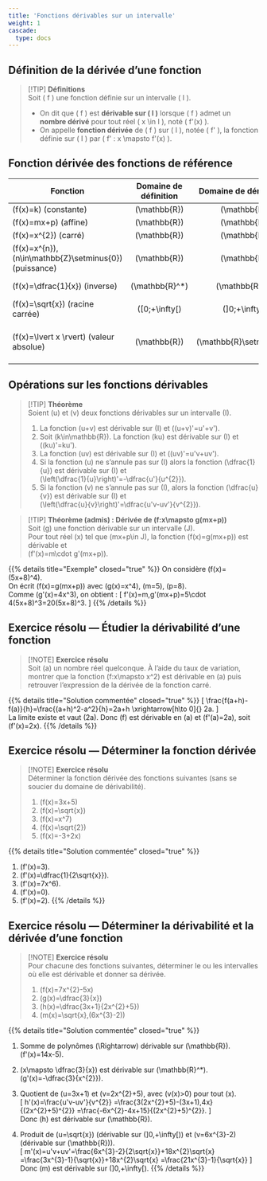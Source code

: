 ```yaml
---
title: 'Fonctions dérivables sur un intervalle'
weight: 1
cascade:
  type: docs
---
```


## Définition de la dérivée d’une fonction

> [!TIP] **Définitions**  
> Soit \( f \) une fonction définie sur un intervalle \( I \).  
>- On dit que \( f \) est **dérivable sur \( I \)** lorsque \( f \) admet un **nombre dérivé** pour tout réel \( x \in I \), noté \( f'(x) \).  
>- On appelle **fonction dérivée** de \( f \) sur \( I \), notée \( f' \), la fonction définie sur \( I \) par \( f' : x \mapsto f'(x) \).

## Fonction dérivée des fonctions de référence

| Fonction | Domaine de définition | Domaine de dérivabilité | Fonction dérivée |
|---|:---:|:---:|:---:|
| \(f(x)=k\) (constante) | \(\mathbb{R}\) | \(\mathbb{R}\) | \(f'(x)=0\) |
| \(f(x)=mx+p\) (affine) | \(\mathbb{R}\) | \(\mathbb{R}\) | \(f'(x)=m\) |
| \(f(x)=x^{2}\) (carré) | \(\mathbb{R}\) | \(\mathbb{R}\) | \(f'(x)=2x\) |
| \(f(x)=x^{n}\), \(n\in\mathbb{Z}\setminus\{0\}\) (puissance) | \(\mathbb{R}\) | \(\mathbb{R}\) | \(f'(x)=n x^{\,n-1}\) |
| \(f(x)=\dfrac{1}{x}\) (inverse) | \(\mathbb{R}^*\) | \(\mathbb{R}^*\) | \(f'(x)=-\dfrac{1}{x^{2}}\) |
| \(f(x)=\sqrt{x}\) (racine carrée) | \([0;+\infty[\) | \(]0;+\infty[\) | \(f'(x)=\dfrac{1}{2\sqrt{x}}\) |
| \(f(x)=\lvert x \rvert\) (valeur absolue) | \(\mathbb{R}\) | \(\mathbb{R}\setminus\{0\}\) | \(f'(x)=\begin{cases}-1 & \text{si }x<0 \\ 1 & \text{si }x>0\end{cases}\) |

## Opérations sur les fonctions dérivables

> [!TIP] **Théorème**  
> Soient \(u\) et \(v\) deux fonctions dérivables sur un intervalle \(I\).  
> 1. La fonction \(u+v\) est dérivable sur \(I\) et \((u+v)'=u'+v'\).  
> 2. Soit \(k\in\mathbb{R}\). La fonction \(ku\) est dérivable sur \(I\) et \((ku)'=ku'\).  
> 3. La fonction \(uv\) est dérivable sur \(I\) et \((uv)'=u'v+uv'\).  
> 4. Si la fonction \(u\) ne s’annule pas sur \(I\) alors la fonction \(\dfrac{1}{u}\) est dérivable sur \(I\) et  
> \(\left(\dfrac{1}{u}\right)'=-\dfrac{u'}{u^{2}}\).  
> 5. Si la fonction \(v\) ne s’annule pas sur \(I\), alors la fonction \(\dfrac{u}{v}\) est dérivable sur \(I\) et  
> \(\left(\dfrac{u}{v}\right)'=\dfrac{u'v-uv'}{v^{2}}\).

> [!TIP] **Théorème (admis) : Dérivée de \(f:x\mapsto g(mx+p)\)**  
> Soit \(g\) une fonction dérivable sur un intervalle \(J\).  
> Pour tout réel \(x\) tel que \(mx+p\in J\), la fonction \(f(x)=g(mx+p)\) est dérivable et  
> \(f'(x)=m\cdot g'(mx+p)\).

{{% details title="Exemple" closed="true" %}}
On considère \(f(x)=(5x+8)^4\).  
On écrit \(f(x)=g(mx+p)\) avec \(g(x)=x^4\), \(m=5\), \(p=8\).  
Comme \(g'(x)=4x^3\), on obtient :
\[
f'(x)=m\,g'(mx+p)=5\cdot 4(5x+8)^3=20(5x+8)^3.
\]
{{% /details %}}

## Exercice résolu — Étudier la dérivabilité d’une fonction

> [!NOTE] **Exercice résolu**  
> Soit \(a\) un nombre réel quelconque. À l’aide du taux de variation, montrer que la fonction \(f:x\mapsto x^2\) est dérivable en \(a\) puis retrouver l’expression de la dérivée de la fonction carré.

{{% details title="Solution commentée" closed="true" %}}
\[
\frac{f(a+h)-f(a)}{h}=\frac{(a+h)^2-a^2}{h}=2a+h \xrightarrow[h\to 0]{} 2a.
\]  
La limite existe et vaut \(2a\). Donc \(f\) est dérivable en \(a\) et \(f'(a)=2a\), soit \(f'(x)=2x\).
{{% /details %}}

## Exercice résolu — Déterminer la fonction dérivée

> [!NOTE] **Exercice résolu**  
> Déterminer la fonction dérivée des fonctions suivantes (sans se soucier du domaine de dérivabilité).  
> 1) \(f(x)=3x+5\) 
> 2) \(f(x)=\sqrt{x}\) 
> 3) \(f(x)=x^7\) 
> 4) \(f(x)=\sqrt{2}\) 
> 5) \(f(x)=-3+2x\)

{{% details title="Solution commentée" closed="true" %}}
1) \(f'(x)=3\).  
2) \(f'(x)=\dfrac{1}{2\sqrt{x}}\).  
3) \(f'(x)=7x^6\).  
4) \(f'(x)=0\).  
5) \(f'(x)=2\).
{{% /details %}}

## Exercice résolu — Déterminer la dérivabilité et la dérivée d’une fonction

> [!NOTE] **Exercice résolu**  
> Pour chacune des fonctions suivantes, déterminer le ou les intervalles où elle est dérivable et donner sa dérivée.  
> 1) \(f(x)=7x^{2}-5x\)  
> 2) \(g(x)=\dfrac{3}{x}\)  
> 3) \(h(x)=\dfrac{3x+1}{2x^{2}+5}\)  
> 4) \(m(x)=\sqrt{x}\,(6x^{3}-2)\)

{{% details title="Solution commentée" closed="true" %}}
1) Somme de polynômes \(\Rightarrow\) dérivable sur \(\mathbb{R}\).  
\(f'(x)=14x-5\).

2) \(x\mapsto \dfrac{3}{x}\) est dérivable sur \(\mathbb{R}^*\).  
\(g'(x)=-\dfrac{3}{x^{2}}\).

3) Quotient de \(u=3x+1\) et \(v=2x^{2}+5\), avec \(v(x)>0\) pour tout \(x\).  
\[
h'(x)=\frac{u'v-uv'}{v^{2}}
=\frac{3(2x^{2}+5)-(3x+1)\,4x}{(2x^{2}+5)^{2}}
=\frac{-6x^{2}-4x+15}{(2x^{2}+5)^{2}}.
\]  
Donc \(h\) est dérivable sur \(\mathbb{R}\).

4) Produit de \(u=\sqrt{x}\) (dérivable sur \(]0,+\infty[\)) et \(v=6x^{3}-2\) (dérivable sur \(\mathbb{R}\)).  
\[
m'(x)=u'v+uv'=\frac{6x^{3}-2}{2\sqrt{x}}+18x^{2}\sqrt{x}
=\frac{3x^{3}-1}{\sqrt{x}}+18x^{2}\sqrt{x}
=\frac{21x^{3}-1}{\sqrt{x}}
\]  
Donc \(m\) est dérivable sur \(]0,+\infty[\).
{{% /details %}}
